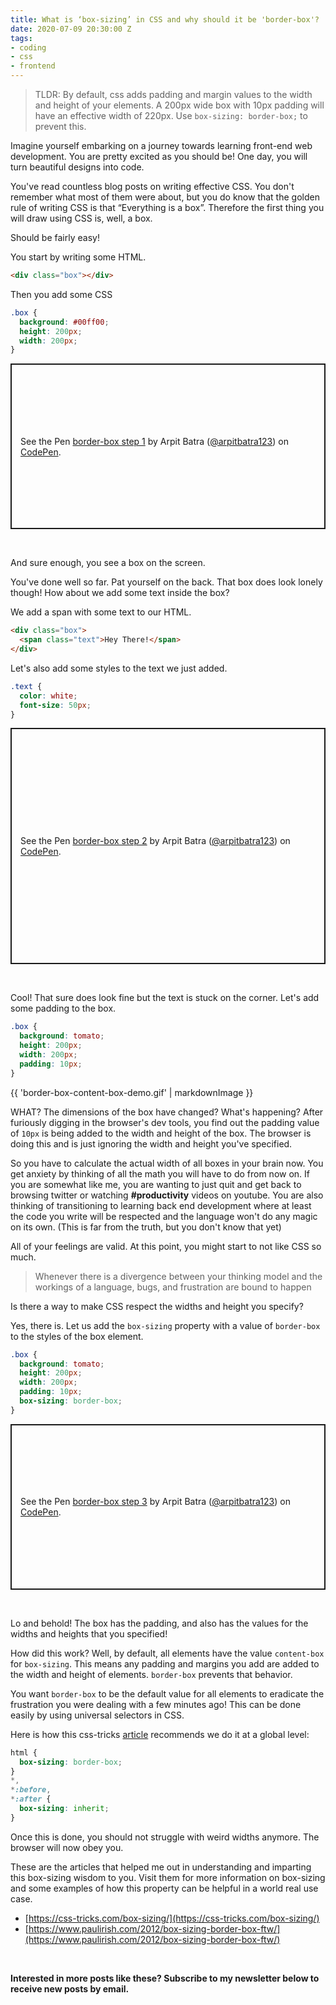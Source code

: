 ```yaml
---
title: What is ‘box-sizing’ in CSS and why should it be 'border-box'?
date: 2020-07-09 20:30:00 Z
tags:
- coding
- css
- frontend
---
```


> TLDR: By default, css adds padding and margin values to the width and height of your elements. A 200px wide box with 10px padding will have an effective width of 220px. Use `box-sizing: border-box;` to prevent this.

Imagine yourself embarking on a journey towards learning front-end web development. You are pretty excited as you should be! One day, you will turn beautiful designs into code.

You've read countless blog posts on writing effective CSS. You don't remember what most of them were about, but you do know that the golden rule of writing CSS is that “Everything is a box”. Therefore the first thing you will draw using CSS is, well, a box.

Should be fairly easy!

You start by writing some HTML.

```html
<div class="box"></div>
```

Then you add some CSS

```css
.box {
  background: #00ff00;
  height: 200px;
  width: 200px;
}
```

<p class="codepen" data-height="401" data-theme-id="light" data-default-tab="result" data-user="arpitbatra123" data-slug-hash="rNxKyEo" style="height: 265px; box-sizing: border-box; display: flex; align-items: center; justify-content: center; border: 2px solid; margin: 1em 0; padding: 1em;" data-pen-title="border-box step 1"> <span>See the Pen <a href="https://codepen.io/arpitbatra123/pen/rNxKyEo"> border-box step 1</a> by Arpit Batra (<a href="https://codepen.io/arpitbatra123">@arpitbatra123</a>) on <a href="https://codepen.io">CodePen</a>.</span> </p>

<br />

And sure enough, you see a box on the screen.

You've done well so far. Pat yourself on the back. That box does look lonely though! How about we add some text inside the box?

We add a span with some text to our HTML.

```html
<div class="box">
  <span class="text">Hey There!</span>
</div>
```

Let's also add some styles to the text we just added.

```css
.text {
  color: white;
  font-size: 50px;
}
```

<p class="codepen" data-height="378" data-theme-id="light" data-default-tab="result" data-user="arpitbatra123" data-slug-hash="NWxzjKw" style="height: 378px; box-sizing: border-box; display: flex; align-items: center; justify-content: center; border: 2px solid; margin: 1em 0; padding: 1em;" data-pen-title="border-box step 2"> <span>See the Pen <a href="https://codepen.io/arpitbatra123/pen/NWxzjKw"> border-box step 2</a> by Arpit Batra (<a href="https://codepen.io/arpitbatra123">@arpitbatra123</a>) on <a href="https://codepen.io">CodePen</a>.</span> </p>

<br />

Cool! That sure does look fine but the text is stuck on the corner. Let's add some padding to the box.

```css
.box {
  background: tomato;
  height: 200px;
  width: 200px;
  padding: 10px;
}
```

{{ 'border-box-content-box-demo.gif' | markdownImage }}

WHAT? The dimensions of the box have changed? What's happening? After furiously digging in the browser's dev tools, you find out the padding value of `10px` is being added to the width and height of the box. The browser is doing this and is just ignoring the width and height you've specified.

So you have to calculate the actual width of all boxes in your brain now. You get anxiety by thinking of all the math you will have to do from now on. If you are somewhat like me, you are wanting to just quit and get back to browsing twitter or watching **#productivity** videos on youtube. You are also thinking of transitioning to learning back end development where at least the code you write will be respected and the language won't do any magic on its own. (This is far from the truth, but you don't know that yet)

All of your feelings are valid. At this point, you might start to not like CSS so much.

> Whenever there is a divergence between your thinking model and the workings of a language, bugs, and frustration are bound to happen

Is there a way to make CSS respect the widths and height you specify?

Yes, there is. Let us add the `box-sizing` property with a value of `border-box` to the styles of the box element.

```css
.box {
  background: tomato;
  height: 200px;
  width: 200px;
  padding: 10px;
  box-sizing: border-box;
}
```

<p class="codepen" data-height="401" data-theme-id="light" data-default-tab="result" data-user="arpitbatra123" data-slug-hash="eYJKWWo" style="height: 265px; box-sizing: border-box; display: flex; align-items: center; justify-content: center; border: 2px solid; margin: 1em 0; padding: 1em;" data-pen-title="border-box step 3"> <span>See the Pen <a href="https://codepen.io/arpitbatra123/pen/eYJKWWo"> border-box step 3</a> by Arpit Batra (<a href="https://codepen.io/arpitbatra123">@arpitbatra123</a>) on <a href="https://codepen.io">CodePen</a>.</span> </p>

<br />

Lo and behold! The box has the padding, and also has the values for the widths and heights that you specified!

How did this work? Well, by default, all elements have the value `content-box` for `box-sizing`. This means any padding and margins you add are added to the width and height of elements. `border-box` prevents that behavior.

You want `border-box` to be the default value for all elements to eradicate the frustration you were dealing with a few minutes ago! This can be done easily by using universal selectors in CSS.

Here is how this css-tricks [article](https://css-tricks.com/box-sizing/) recommends we do it at a global level:

```css
html {
  box-sizing: border-box;
}
*,
*:before,
*:after {
  box-sizing: inherit;
}
```

Once this is done, you should not struggle with weird widths anymore. The browser will now obey you.

These are the articles that helped me out in understanding and imparting this box-sizing wisdom to you. Visit them for more information on box-sizing and some examples of how this property can be helpful in a world real use case.

* [https://css-tricks.com/box-sizing/](https://css-tricks.com/box-sizing/)
* [https://www.paulirish.com/2012/box-sizing-border-box-ftw/](https://www.paulirish.com/2012/box-sizing-border-box-ftw/)

<br />  
  
**Interested in more posts like these? Subscribe to my newsletter below to receive new posts by email.**  
  
 <!-- ConvertKit JS -->   
<script async data-uid="4d9f7cbaeb" src="https://arpitbatra.ck.page/4d9f7cbaeb/index.js"></script>  
  
<br />

<!-- CodePen JS -->
<script async src="https://static.codepen.io/assets/embed/ei.js"></script>